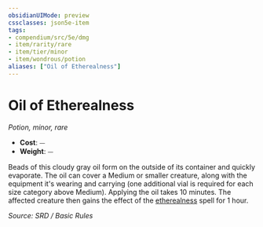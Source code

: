 ```yaml
---
obsidianUIMode: preview
cssclasses: json5e-item
tags:
- compendium/src/5e/dmg
- item/rarity/rare
- item/tier/minor
- item/wondrous/potion
aliases: ["Oil of Etherealness"]
---
```

# Oil of Etherealness
*Potion, minor, rare*  

- **Cost**: ⏤
- **Weight**: ⏤

Beads of this cloudy gray oil form on the outside of its container and quickly evaporate. The oil can cover a Medium or smaller creature, along with the equipment it's wearing and carrying (one additional vial is required for each size category above Medium). Applying the oil takes 10 minutes. The affected creature then gains the effect of the [etherealness](compendium/spells/etherealness.md) spell for 1 hour.

*Source: SRD / Basic Rules*